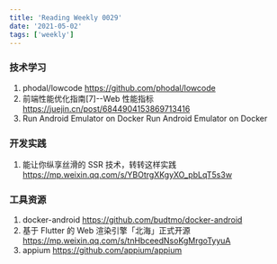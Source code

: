 ```yaml
---
title: 'Reading Weekly 0029'
date: '2021-05-02'
tags: ['weekly']
---
```


### 技术学习

1. phodal/lowcode https://github.com/phodal/lowcode
2. 前端性能优化指南[7]--Web 性能指标 https://juejin.cn/post/6844904153869713416
3. Run Android Emulator on Docker Run Android Emulator on Docker

### 开发实践

1. 能让你纵享丝滑的 SSR 技术，转转这样实践 https://mp.weixin.qq.com/s/YBOtrgXKgyXO_pbLqT5s3w

### 工具资源

1. docker-android https://github.com/budtmo/docker-android
2. 基于 Flutter 的 Web 渲染引擎「北海」正式开源 https://mp.weixin.qq.com/s/tnHbceedNsoKgMrgoTyyuA
3. appium https://github.com/appium/appium
